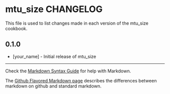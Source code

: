 mtu_size CHANGELOG
==================

This file is used to list changes made in each version of the mtu_size cookbook.

0.1.0
-----
- [your_name] - Initial release of mtu_size

- - -
Check the [Markdown Syntax Guide](http://daringfireball.net/projects/markdown/syntax) for help with Markdown.

The [Github Flavored Markdown page](http://github.github.com/github-flavored-markdown/) describes the differences between markdown on github and standard markdown.

